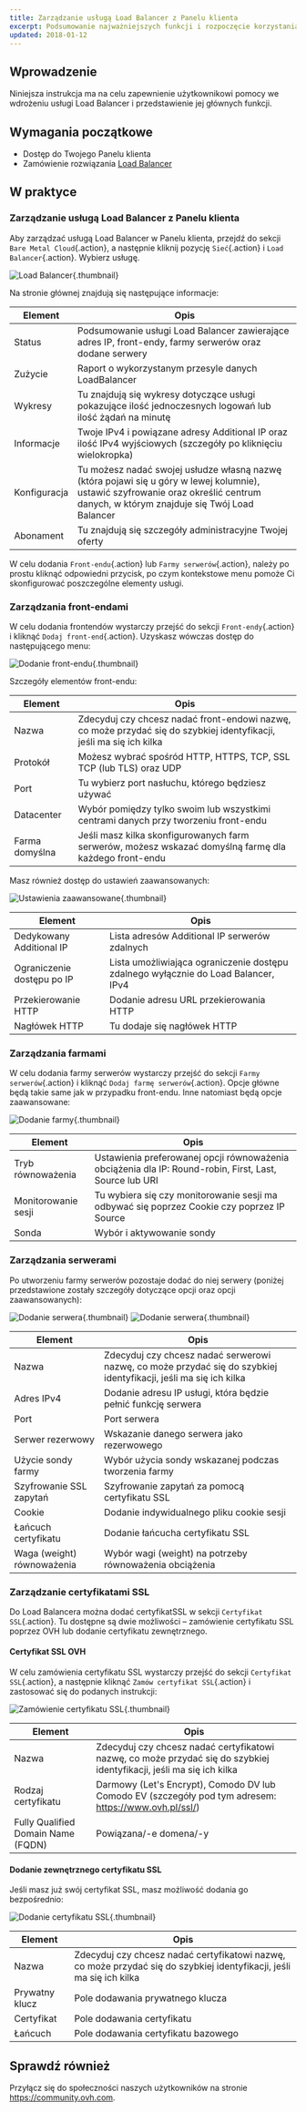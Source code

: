 ```yaml
---
title: Zarządzanie usługą Load Balancer z Panelu klienta
excerpt: Podsumowanie najważniejszych funkcji i rozpoczęcie korzystania z usługi Load Balancer z Panelu klienta
updated: 2018-01-12
---
```


## Wprowadzenie
Niniejsza instrukcja ma na celu zapewnienie użytkownikowi pomocy we wdrożeniu usługi Load Balancer i przedstawienie jej głównych funkcji.

## Wymagania początkowe

- Dostęp do Twojego Panelu klienta
- Zamówienie rozwiązania [Load Balancer]( https://www.ovh.pl/rozwiazania/load-balancer/)

## W praktyce

### Zarządzanie usługą Load Balancer z Panelu klienta

Aby zarządzać usługą Load Balancer w Panelu klienta, przejdź do sekcji `Bare Metal Cloud`{.action}, a następnie kliknij pozycję `Sieć`{.action} i `Load Balancer`{.action}. Wybierz usługę.

![Load Balancer](lbip-main.png){.thumbnail}

Na stronie głównej znajdują się następujące informacje:

|Element|Opis|
|---|---|
|Status|Podsumowanie usługi Load Balancer zawierające adres IP, front-endy, farmy serwerów oraz dodane serwery|
|Zużycie|Raport o wykorzystanym przesyle danych LoadBalancer|
|Wykresy|Tu znajdują się wykresy dotyczące usługi pokazujące ilość jednoczesnych logowań lub ilość żądań na minutę|
|Informacje|Twoje IPv4 i powiązane adresy Additional IP oraz ilość IPv4 wyjściowych (szczegóły po kliknięciu wielokropka)|
|Konfiguracja|Tu możesz nadać swojej usłudze własną nazwę (która pojawi się u góry w lewej kolumnie), ustawić szyfrowanie oraz określić centrum danych, w którym znajduje się Twój Load Balancer|
|Abonament|Tu znajdują się szczegóły administracyjne Twojej oferty|

W celu dodania `Front-endu`{.action} lub `Farmy serwerów`{.action}, należy po prostu kliknąć odpowiedni przycisk, po czym kontekstowe menu pomoże Ci skonfigurować poszczególne elementy usługi.

### Zarządzania front-endami

W celu dodania frontendów wystarczy przejść do sekcji `Front-endy`{.action} i kliknąć `Dodaj front-end`{.action}. Uzyskasz wówczas dostęp do następującego menu:

![Dodanie front-endu](use-lb_images_add_frontend.png){.thumbnail}

Szczegóły elementów front-endu:

|Element|Opis|
|---|---|
|Nazwa|Zdecyduj czy chcesz nadać front-endowi nazwę, co może przydać się do szybkiej identyfikacji, jeśli ma się ich kilka|
|Protokół|Możesz wybrać spośród HTTP, HTTPS, TCP, SSL TCP (lub TLS) oraz UDP|
|Port|Tu wybierz port nasłuchu, którego będziesz używać|
|Datacenter|Wybór pomiędzy tylko swoim lub wszystkimi centrami danych przy tworzeniu front-endu|
|Farma domyślna|Jeśli masz kilka skonfigurowanych farm serwerów, możesz wskazać domyślną farmę dla każdego front-endu|

Masz również dostęp do ustawień zaawansowanych:

![Ustawienia zaawansowane](advanced_frontend.png){.thumbnail}

|Element|Opis|
|---|---|
|Dedykowany Additional IP|Lista adresów Additional IP serwerów zdalnych|
|Ograniczenie dostępu po IP|Lista umożliwiająca ograniczenie dostępu zdalnego wyłącznie do Load Balancer, IPv4|
|Przekierowanie HTTP|Dodanie adresu URL przekierowania HTTP|
|Nagłówek HTTP|Tu dodaje się nagłówek HTTP|

### Zarządzania farmami

W celu dodania farmy serwerów wystarczy przejść do sekcji `Farmy serwerów`{.action} i kliknąć `Dodaj farmę serwerów`{.action}. Opcje główne będą takie same jak w przypadku front-endu. Inne natomiast będą opcje zaawansowane:

![Dodanie farmy](advanced_cluster.png){.thumbnail}

|Element|Opis|
|---|---|
|Tryb równoważenia|Ustawienia preferowanej opcji równoważenia obciążenia dla IP: Round-robin, First, Last, Source lub URI|
|Monitorowanie sesji|Tu wybiera się czy monitorowanie sesji ma odbywać się poprzez Cookie czy poprzez IP Source|
|Sonda|Wybór i aktywowanie sondy|

### Zarządzania serwerami

Po utworzeniu farmy serwerów pozostaje dodać do niej serwery (poniżej przedstawione zostały szczegóły dotyczące opcji oraz opcji zaawansowanych):

![Dodanie serwera](use-lb_images_add_server.png){.thumbnail}
![Dodanie serwera](add_server_advanced.png){.thumbnail}

|Element|Opis|
|---|---|
|Nazwa|Zdecyduj czy chcesz nadać serwerowi nazwę, co może przydać się do szybkiej identyfikacji, jeśli ma się ich kilka|
|Adres IPv4|Dodanie adresu IP usługi, która będzie pełnić funkcję serwera|
|Port|Port serwera|
|Serwer rezerwowy|Wskazanie danego serwera jako rezerwowego|
|Użycie sondy farmy|Wybór użycia sondy wskazanej podczas tworzenia farmy|
|Szyfrowanie SSL zapytań|Szyfrowanie zapytań za pomocą certyfikatu SSL|
|Cookie|Dodanie indywidualnego pliku cookie sesji|
|Łańcuch certyfikatu|Dodanie łańcucha certyfikatu SSL|
|Waga (weight) równoważenia|Wybór wagi (weight) na potrzeby równoważenia obciążenia|

### Zarządzanie certyfikatami SSL

Do Load Balancera można dodać  certyfikatSSL w sekcji `Certyfikat SSL`{.action}. Tu dostępne są dwie możliwości – zamówienie certyfikatu SSL poprzez OVH lub dodanie certyfikatu zewnętrznego.

#### Certyfikat SSL OVH

W celu zamówienia certyfikatu SSL wystarczy przejść do sekcji `Certyfikat SSL`{.action}, a następnie kliknąć `Zamów certyfikat SSL`{.action} i zastosować się do podanych instrukcji:

![Zamówienie certyfikatu SSL](ordering_ssl.png){.thumbnail}

|Element|Opis|
|---|---|
|Nazwa|Zdecyduj czy chcesz nadać certyfikatowi nazwę, co może przydać się do szybkiej identyfikacji, jeśli ma się ich kilka|
|Rodzaj certyfikatu|Darmowy (Let's Encrypt), Comodo DV lub Comodo EV (szczegóły pod tym adresem: https://www.ovh.pl/ssl/)|
|Fully Qualified Domain Name (FQDN)|Powiązana/-e domena/-y|

#### Dodanie zewnętrznego certyfikatu SSL

Jeśli masz już swój certyfikat SSL, masz możliwość dodania go bezpośrednio:

![Dodanie certyfikatu SSL](external_ssl.png){.thumbnail}

|Element|Opis|
|---|---|
|Nazwa|Zdecyduj czy chcesz nadać certyfikatowi nazwę, co może przydać się do szybkiej identyfikacji, jeśli ma się ich kilka|
|Prywatny klucz|Pole dodawania prywatnego klucza|
|Certyfikat|Pole dodawania certyfikatu|
|Łańcuch|Pole dodawania certyfikatu bazowego|

## Sprawdź również

Przyłącz się do społeczności naszych użytkowników na stronie <https://community.ovh.com>.